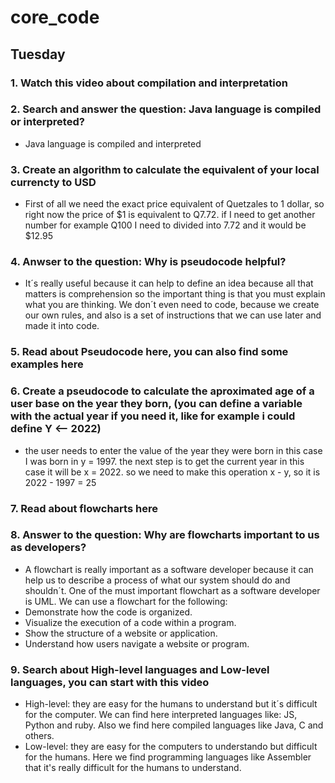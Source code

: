 # core_code
## Tuesday
### 1. Watch this video about compilation and interpretation
### 2. Search and answer the question: Java language is compiled or interpreted?
- Java language is compiled and interpreted 
### 3. Create an algorithm to calculate the equivalent of your local currencty to USD
- First of all we need the exact price equivalent of Quetzales to 1 dollar, so right now the price of $1 is equivalent to Q7.72. if I need to get another number for example Q100 I need to divided into 7.72 and it would be $12.95
### 4. Anwser to the question: Why is pseudocode helpful?
- It´s really useful because it can help to define an idea because all that matters is comprehension so the important thing is that you must explain what you are thinking. We don´t even need to code, because we create our own rules, and also is a set of instructions that we can use later and made it into code. 

### 5. Read about Pseudocode here, you can also find some examples here
### 6. Create a pseudocode to calculate the aproximated age of a user base on the year they born, (you can define a variable with the actual year if you need it, like for example i could define Y <-- 2022)
- the user needs to enter the value of the year they were born in this case I was born in y = 1997.
  the next step is to get the current year in this case it will be x = 2022.
  so we need to make this operation x - y, so it is 2022 - 1997 = 25  

### 7. Read about flowcharts here
### 8. Answer to the question: Why are flowcharts important to us as developers?
- A flowchart is really important as a software developer because it can help us to describe a process of what our system should do and shouldn´t. One of the must important flowchart as a software developer is UML. We can use a flowchart for the following:
- Demonstrate how the code is organized.
- Visualize the execution of a code within a program.
- Show the structure of a website or application.
- Understand how users navigate a website or program.
### 9. Search about High-level languages and Low-level languages, you can start with this video
- High-level: they are easy for the humans to understand but it´s difficult for the computer. We can find here interpreted languages like: JS, Python and ruby. Also we find here compiled languages like Java, C and others.
- Low-level: they are easy for the computers to understando but difficult for the humans. Here we find programming languages like Assembler that it's really difficult for the humans to understand.